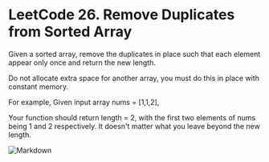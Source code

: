 # LeetCode  26. Remove Duplicates from Sorted Array


Given a sorted array, remove the duplicates in place such that each element appear only once and return the new length.

Do not allocate extra space for another array, you must do this in place with constant memory.

For example,
Given input array nums = [1,1,2],

Your function should return length = 2, with the first two elements of nums being 1 and 2 respectively. It doesn't matter what you leave beyond the new length.

![Markdown](http://i4.bvimg.com/606002/bee2f959117cc6be.jpg)
